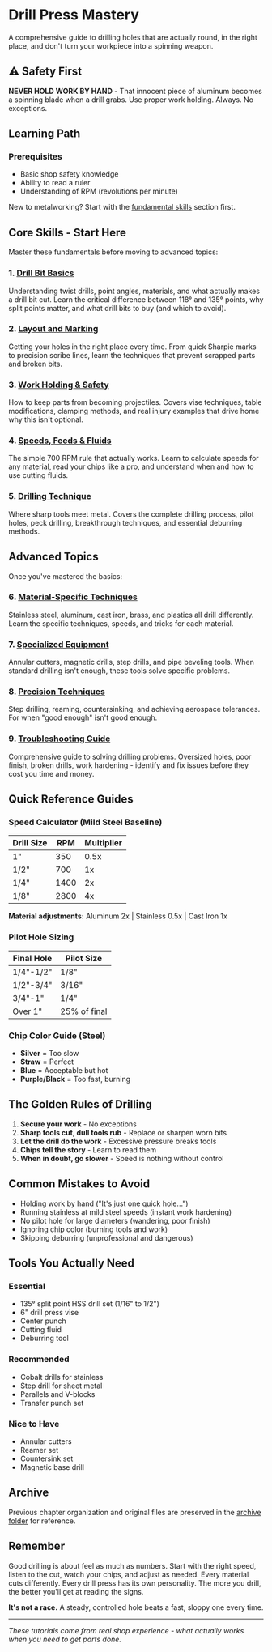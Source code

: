 # Drill Press Mastery

A comprehensive guide to drilling holes that are actually round, in the right
place, and don't turn your workpiece into a spinning weapon.

## ⚠️ Safety First

**NEVER HOLD WORK BY HAND** - That innocent piece of aluminum becomes a
spinning blade when a drill grabs. Use proper work holding. Always. No
exceptions.

## Learning Path

### Prerequisites

- Basic shop safety knowledge
- Ability to read a ruler
- Understanding of RPM (revolutions per minute)

New to metalworking? Start with the
[fundamental skills](../fundamental_skills/README.md) section first.

## Core Skills - Start Here

Master these fundamentals before moving to advanced topics:

### 1. [Drill Bit Basics](./drill_bit_basics.md)

Understanding twist drills, point angles, materials, and what actually makes a
drill bit cut. Learn the critical difference between 118° and 135° points, why
split points matter, and what drill bits to buy (and which to avoid).

### 2. [Layout and Marking](./layout_and_marking.md)  

Getting your holes in the right place every time. From quick Sharpie marks to
precision scribe lines, learn the techniques that prevent scrapped parts and
broken bits.

### 3. [Work Holding & Safety](./work_holding_safety.md)

How to keep parts from becoming projectiles. Covers vise techniques, table
modifications, clamping methods, and real injury examples that drive home why
this isn't optional.

### 4. [Speeds, Feeds & Fluids](./speeds_feeds_fluids.md)

The simple 700 RPM rule that actually works. Learn to calculate speeds for any
material, read your chips like a pro, and understand when and how to use
cutting fluids.

### 5. [Drilling Technique](./drilling_technique.md)

Where sharp tools meet metal. Covers the complete drilling process, pilot
holes, peck drilling, breakthrough techniques, and essential deburring methods.

## Advanced Topics

Once you've mastered the basics:

### 6. [Material-Specific Techniques](./material_specific.md)

Stainless steel, aluminum, cast iron, brass, and plastics all drill
differently. Learn the specific techniques, speeds, and tricks for each
material.

### 7. [Specialized Equipment](./specialized_equipment.md)

Annular cutters, magnetic drills, step drills, and pipe beveling tools. When
standard drilling isn't enough, these tools solve specific problems.

### 8. [Precision Techniques](./precision_techniques.md)

Step drilling, reaming, countersinking, and achieving aerospace tolerances.
For when "good enough" isn't good enough.

### 9. [Troubleshooting Guide](./troubleshooting_guide.md)

Comprehensive guide to solving drilling problems. Oversized holes, poor
finish, broken drills, work hardening - identify and fix issues before they
cost you time and money.

## Quick Reference Guides

### Speed Calculator (Mild Steel Baseline)

| Drill Size | RPM  | Multiplier |
|------------|------|------------|
| 1"         | 350  | 0.5x       |
| 1/2"       | 700  | 1x         |
| 1/4"       | 1400 | 2x         |
| 1/8"       | 2800 | 4x         |

**Material adjustments:** Aluminum 2x | Stainless 0.5x | Cast Iron 1x

### Pilot Hole Sizing

| Final Hole | Pilot Size |
|------------|------------|
| 1/4"-1/2"  | 1/8"       |
| 1/2"-3/4"  | 3/16"      |
| 3/4"-1"    | 1/4"       |
| Over 1"    | 25% of final |

### Chip Color Guide (Steel)

- **Silver** = Too slow
- **Straw** = Perfect
- **Blue** = Acceptable but hot
- **Purple/Black** = Too fast, burning

## The Golden Rules of Drilling

1. **Secure your work** - No exceptions
2. **Sharp tools cut, dull tools rub** - Replace or sharpen worn bits
3. **Let the drill do the work** - Excessive pressure breaks tools
4. **Chips tell the story** - Learn to read them
5. **When in doubt, go slower** - Speed is nothing without control

## Common Mistakes to Avoid

- Holding work by hand ("It's just one quick hole...")
- Running stainless at mild steel speeds (instant work hardening)
- No pilot hole for large diameters (wandering, poor finish)
- Ignoring chip color (burning tools and work)
- Skipping deburring (unprofessional and dangerous)

## Tools You Actually Need

### Essential

- 135° split point HSS drill set (1/16" to 1/2")
- 6" drill press vise
- Center punch
- Cutting fluid
- Deburring tool

### Recommended

- Cobalt drills for stainless
- Step drill for sheet metal
- Parallels and V-blocks
- Transfer punch set

### Nice to Have

- Annular cutters
- Reamer set
- Countersink set
- Magnetic base drill

## Archive

Previous chapter organization and original files are preserved in the
[archive folder](./archive/) for reference.

## Remember

Good drilling is about feel as much as numbers. Start with the right speed,
listen to the cut, watch your chips, and adjust as needed. Every material cuts
differently. Every drill press has its own personality. The more you drill,
the better you'll get at reading the signs.

**It's not a race.** A steady, controlled hole beats a fast, sloppy one every
time.

---

*These tutorials come from real shop experience - what actually works when you
need to get parts done.*
